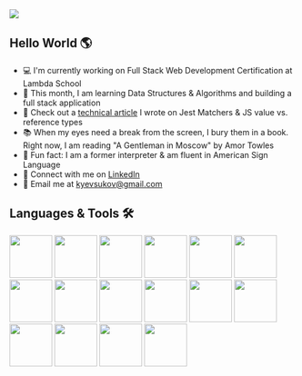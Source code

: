 <img src="https://user-images.githubusercontent.com/58489217/150205146-01b885b0-b7b3-4745-97a5-c06064ed2f0d.png" />

## Hello World 🌎

- 💻 I'm currently working on Full Stack Web Development Certification at Lambda School
- 🧠 This month, I am learning Data Structures & Algorithms and building a full stack application
- 📝 Check out a <a href="https://www.linkedin.com/in/kat-yevsukov/overlay/1635480206333/single-media-viewer/">technical article</a> I wrote on Jest Matchers & JS value vs. reference types
- 📚 When my eyes need a break from the screen, I bury them in a book. Right now, I am reading "A Gentleman in Moscow" by Amor Towles
- 🤟 Fun fact: I am a former interpreter & am fluent in American Sign Language 
- 🔗 Connect with me on <a href="https://www.linkedin.com/in/kat-yevsukov/" target="_blank">LinkedIn</a>
- 📧 Email me at <a href="kyevsukov@gmail.com" target="_blank">kyevsukov@gmail.com</a>
              
              

## Languages & Tools 🛠

<a href="https://www.javascript.com/" target="_blank"><img src="https://user-images.githubusercontent.com/58489217/150200417-d14907e0-9100-4feb-97a3-c68582f0513d.png" width="75" height="75"/></a>
<a href="https://reactjs.org/" target="_blank"><img src="https://user-images.githubusercontent.com/58489217/150200420-7825194a-d584-4aad-bc2a-f5d41627c04c.png" width="75" height="75"/></a>
<a href="https://nodejs.org/en/" target="_blank"><img src="https://user-images.githubusercontent.com/58489217/150207012-3ea66f1b-42fc-4dcc-9174-e63c4516a9f7.png" width="75"/></a>
<img src="https://user-images.githubusercontent.com/58489217/150203008-a1f41fc6-1d0b-474d-83cb-b970ff6d75e9.jpg" width="75" height="75"/>
<img src="https://user-images.githubusercontent.com/58489217/150203011-d27c9a3b-2536-486b-b4a0-a01db63dbaed.png" width="75" height="75"/>
<a href="https://git-scm.com/" target="_blank"><img src="https://user-images.githubusercontent.com/58489217/150203024-25b57f6a-1874-4a8a-8d62-305d11fbcef2.png" width="75"/></a>
<a href="https://www.postgresql.org/" target="_blank"><img src="https://user-images.githubusercontent.com/58489217/150203029-c35f75e2-c85a-47b9-b120-456550c63eaf.png" width="75"/></a>
<a href="https://redux.js.org/" target="_blank"><img src="https://user-images.githubusercontent.com/58489217/150203048-0f4e998c-a2a2-4c3b-ae55-ae8880ef4829.png" width="75"/></a>
<a href="https://www.sqlite.org/index.html" target="_blank"><img src="https://user-images.githubusercontent.com/58489217/150203056-00bde120-b6b6-4805-b600-46f8ec26097f.png" width="75"/></a>
<a href="https://jestjs.io/" target="_blank"><img src="https://user-images.githubusercontent.com/58489217/150203066-7c3e6d18-2a1c-4544-8b42-2a3d0846da71.jpeg" width="75"/></a>
<a href="https://www.postman.com/" target="_blank"><img src="https://user-images.githubusercontent.com/58489217/150203079-28d4f285-709e-4bd1-8508-5b48306886f9.png" width="75"/></a>
<a href="https://www.cypress.io/" target="_blank"><img src="https://user-images.githubusercontent.com/58489217/150205127-642031a7-208c-486a-9a22-20abe52a874a.png" width="75"/></a>
<a href="https://jwt.io/" target="_blank"><img src="https://user-images.githubusercontent.com/58489217/150312859-058d4f40-ef8a-49f1-a128-ae63879043df.png" width="75"/></a>
<a href="https://code.visualstudio.com/brand" target="_blank"><img src="https://user-images.githubusercontent.com/58489217/150211373-1c514cce-de53-43fe-84b5-3f18f7c0a631.png" width="75"/></a>
<a href="https://expressjs.com/" target="_blank"><img src="https://user-images.githubusercontent.com/58489217/150312849-286c6827-f87a-43bd-9f5a-93b6668777cf.png" width="75"/></a>
<a href="https://knexjs.org/" target="_blank"><img src="https://user-images.githubusercontent.com/58489217/150203036-69c918c5-4105-4451-9ba6-6b951d727114.png" width="75"/></a>


